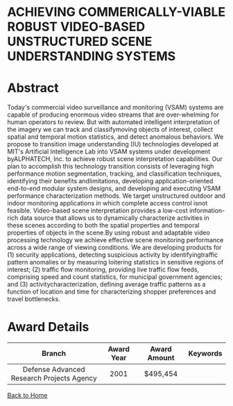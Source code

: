 
ACHIEVING COMMERICALLY-VIABLE ROBUST VIDEO-BASED UNSTRUCTURED SCENE UNDERSTANDING SYSTEMS
=========================================================================================

# Abstract


Today's commercial video surveillance and monitoring (VSAM) systems are capable of producing enormous video streams that are over-whelming for human operators to review. But with automated intelligent interpretation of the imagery we can track and classifymoving objects of interest, collect spatial and temporal motion statistics, and detect anomalous behaviors. We propose to transition image understanding (IU) technologies developed at MIT's Artificial Intelligence Lab into VSAM systems under development byALPHATECH, Inc. to achieve robust scene interpretation capabilities. Our plan to accomplish this technology transition consists of leveraging high performance motion segmentation, tracking, and classification techniques, identifying their benefits andlimitations, developing application-oriented end-to-end modular system designs, and developing and executing VSAM performance characterization methods. We target unstructured outdoor and indoor monitoring applications in which complete access control isnot feasible. Video-based scene interpretation provides a low-cost information-rich data source that allows us to dynamically characterize activities in these scenes according to both the spatial properties and temporal properties of objects in the scene.By using robust and adaptable video processing technology we achieve effective scene monitoring performance across a wide range of viewing conditions.  We are developing products for (1) security applications, detecting suspicious activity by identifyingtraffic pattern anomalies or by measuring loitering statistics in sensitive regions of interest; (2) traffic flow monitoring, providing live traffic flow feeds, comprising speed and count statistics, for municipal government agencies; and (3) activitycharacterization, defining average traffic patterns as a function of location and time for characterizing shopper preferences and travel bottlenecks.  

# Award Details

|Branch|Award Year|Award Amount|Keywords|
| :---: | :---: | :---: | :---: |
|Defense Advanced Research Projects Agency|2001|$495,454||
  
  


[Back to Home](https://github.com/chrischow/dod_sbir_awards/CC/#948)